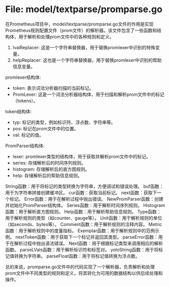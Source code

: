 # File: model/textparse/promparse.go

在Prometheus项目中，model/textparse/promparse.go文件的作用是实现Prometheus规则配置文件（prom文件）的解析器。该文件包含了一些函数和结构体，用于解析和处理prom文件中的各种规则和定义。

1. lvalReplacer: 这是一个字符串替换器，用于替换promlexer中识别的特殊变量。
2. helpReplacer: 这也是一个字符串替换器，用于替换promlexer中识别的帮助信息变量。

promlexer结构体:
- token: 表示词法分析器扫描的当前标记。
- PromLexer: 这是一个词法分析器结构体，用于扫描和解析prom文件中的标记（tokens）。

token结构体:
- typ: 标记的类型，例如标识符、浮点数、字符串等。
- pos: 标记在prom文件中的位置。
- val: 标记的值。

PromParser结构体:
- lexer: promlexer类型的结构体，用于获取并解析prom文件中的标记。
- series: 存储解析后的时间序列规则。
- histogram: 存储解析后的直方图规则。
- help: 存储解析后的帮助信息规则。

String函数：用于将标记的类型转换为字符串，方便调试和错误处理。
buf函数：用于为字符串拼接创建缓冲区。
cur函数：获取当前标记。
next函数：获取下一个标记。
Error函数：用于在解析过程中抛出错误。
NewPromParser函数：创建并初始化PromParser结构体。
Series函数：用于解析时间序列规则。
Histogram函数：用于解析直方图规则。
Help函数：用于解析帮助信息规则。
Type函数：用于解析规则的类型（如counter、gauge等）。
Unit函数：用于解析规则的单位（如seconds、bytes等）。
Comment函数：用于解析规则的注释内容。
Metric函数：用于解析规则中的度量指标。
Exemplar函数：用于解析规则中的范例示例。
nextToken函数：用于获取下一个标记并返回其类型。
parseError函数：用于在解析过程中抛出语法错误。
Next函数：用于根据标记类型来调用相应的解析函数。
parseLVals函数：用于解析标识符和标签对。
yoloString函数：用于将标记值转换为字符串。
parseFloat函数：用于将标记值转换为浮点数。

总的来说，promparse.go文件中的代码实现了一个解析器，负责解析和处理prom文件中不同类型的规则和定义，将其转化为可用的数据结构以供后续处理和操作。

